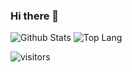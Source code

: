 ### Hi there 👋

![Github Stats](https://github-readme-stats.vercel.app/api?username=ShadowGaming100&count_private=true&show_icons=true&include_all_commits=true)
![Top Lang](https://github-readme-stats.vercel.app/api/top-langs/?username=ShadowGaming100&hide=TeX&layout=compact)

![visitors](https://visitor-badge.laobi.icu/badge?page_id=ShadowGaming100.ShadowGaming100)
